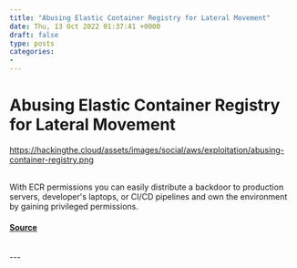 ```yaml
---
title: "Abusing Elastic Container Registry for Lateral Movement"
date: Thu, 13 Oct 2022 01:37:41 +0000
draft: false
type: posts
categories: 
- 
---
```

# Abusing Elastic Container Registry for Lateral Movement
https://hackingthe.cloud/assets/images/social/aws/exploitation/abusing-container-registry.png
<br/>

<br/>
With ECR permissions you can easily distribute a backdoor to production servers, developer's laptops, or CI/CD pipelines and own the environment by gaining privileged permissions.

#### [Source](https://hackingthe.cloud/aws/exploitation/abusing-container-registry/)

<br/>
---
